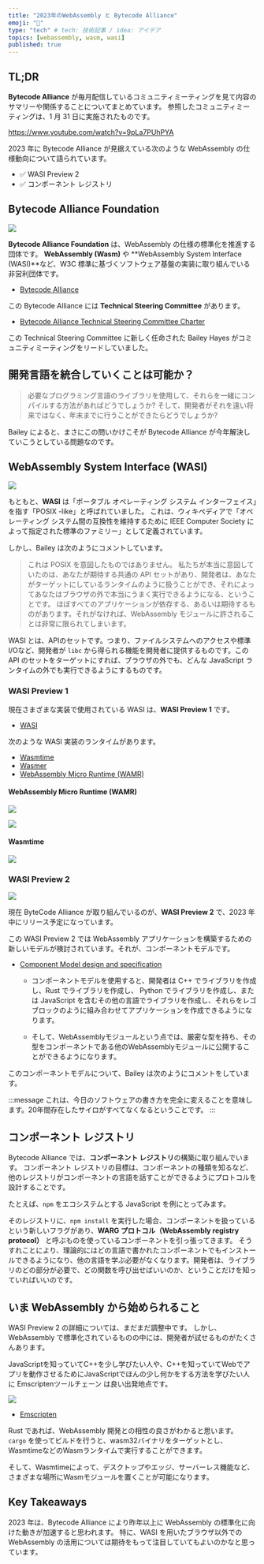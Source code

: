 ```yaml
---
title: "2023年のWebAssembly と Bytecode Alliance"
emoji: "🦀"
type: "tech" # tech: 技術記事 / idea: アイデア
topics: [webassembly, wasm, wasi]
published: true
---
```

## TL;DR

**Bytecode Alliance** が毎月配信しているコミュニティミーティングを見て内容のサマリーや関係することについてまとめています。
参照したコミュニティミーティングは、1 月 31 日に実施されたものです。

https://www.youtube.com/watch?v=9pLa7PUhPYA

2023 年に Bytecode Alliance が見据えている次のような WebAssembly の仕様動向について語られています。

- ✅ WASI Preview 2 
- ✅ コンポーネント レジストリ

## Bytecode Alliance Foundation

![](https://storage.googleapis.com/zenn-user-upload/8fff11292fbd-20230207.png)

**Bytecode Alliance Foundation** は、WebAssembly の仕様の標準化を推進する団体です。
**WebAssembly (Wasm)** や **WebAssembly System Interface (WASI)**など、W3C 標準に基づくソフトウェア基盤の実装に取り​​組んでいる非営利団体です。

- [Bytecode Alliance](https://bytecodealliance.org/)

この Bytecode Alliance には **Technical Steering Committee** があります。

- [Bytecode Alliance Technical Steering Committee Charter](https://github.com/bytecodealliance/governance/blob/main/TSC/charter.md)

この Technical Steering Committee に新しく任命された Bailey Hayes がコミュニティミーティングをリードしていました。

## 開発言語を統合していくことは可能か？

> 必要なプログラミング言語のライブラリを使用して、それらを一緒にコンパイルする方法があればどうでしょうか? そして、開発者がそれを遠い将来ではなく、年末までに行うことができたらどうでしょうか?

Bailey によると、まさにこの問いかけこそが Bytecode Alliance が今年解決していこうとしている問題なのです。

## WebAssembly System Interface (WASI)

![](https://storage.googleapis.com/zenn-user-upload/1adeab504a15-20230207.png)

もともと、**WASI** は「ポータブル オペレーティング システム インターフェイス」を指す「POSIX -like」と呼ばれていました。
これは、ウィキペディアで「オペレーティング システム間の互換性を維持するために IEEE Computer Society によって指定された標準のファミリー」として定義されています。

しかし、Bailey は次のようにコメントしています。

> これは POSIX を意図したものではありません。
私たちが本当に意図していたのは、あなたが期待する共通の API セットがあり、開発者は、あなたがターゲットにしているランタイムのように扱うことができ、それによってあなたはブラウザの外で本当にうまく実行できるようになる、ということです。
ほぼすべてのアプリケーションが依存する、あるいは期待するものがあります。それがなければ、WebAssembly モジュールに許されることは非常に限られてしまいます。

WASI とは、APIのセットです。つまり、ファイルシステムへのアクセスや標準I/Oなど、開発者が `libc` から得られる機能を開発者に提供するものです。この API のセットをターゲットにすれば、ブラウザの外でも、どんな JavaScript ランタイムの外でも実行できるようにするものです。

### WASI Preview 1

現在さまざまな実装で使用されている WASI は、**WASI Preview 1** です。

- [WASI](https://wasi.dev/)

次のような WASI 実装のランタイムがあります。

- [Wasmtime](https://wasmtime.dev/)
- [Wasmer](https://wasmer.io/)
- [WebAssembly Micro Runtime (WAMR) ](https://bytecodealliance.github.io/wamr.dev/)

#### WebAssembly Micro Runtime (WAMR) 

![](https://storage.googleapis.com/zenn-user-upload/f37b574a0b6c-20230208.png)

![](https://storage.googleapis.com/zenn-user-upload/09beb2890ca8-20230208.png)

#### Wasmtime

![](https://storage.googleapis.com/zenn-user-upload/02da487617c5-20230208.png)

### WASI Preview 2

![](https://storage.googleapis.com/zenn-user-upload/9dd40c1c7982-20230208.png)

現在 ByteCode Alliance が取り組んでいるのが、**WASI Preview 2** で、2023 年中にリリース予定になっています。

この WASI Preview 2 では WebAssembly アプリケーションを構築するための新しいモデルが検討されています。それが、コンポーネントモデルです。

- [Component Model design and specification](https://github.com/webassembly/component-model)

  - コンポーネントモデルを使用すると、開発者は C++ でライブラリを作成し、Rust でライブラリを作成し、 Python でライブラリを作成し、または JavaScript を含むその他の言語でライブラリを作成し、それらをレゴブロックのように組み合わせてアプリケーションを作成できるようになります。

  - そして、WebAssemblyモジュールという点では、厳密な型を持ち、その型をコンポーネントである他のWebAssemblyモジュールに公開することができるようになります。

このコンポーネントモデルについて、Bailey は次のようにコメントをしています。

:::message
これは、今日のソフトウェアの書き方を完全に変えることを意味します。20年間存在したサイロがすべてなくなるということです。
:::

## コンポーネント レジストリ

Bytecode Alliance では、**コンポーネント レジストリ**の構築に取り組んでいます。
コンポーネント レジストリの目標は、コンポーネントの種類を知るなど、他のレジストリがコンポーネントの言語を話すことができるようにプロトコルを設計することです。

たとえば、`npm` をエコシステムとする JavaScript を例にとってみます。

そのレジストリに、`npm install` を実行した場合、コンポーネントを扱っているという新しいフラグがあり、**WARG プロトコル（WebAssembly registry protocol）** と呼ぶものを使っているコンポーネントを引っ張ってきます。
そうすれことにより、理論的にはどの言語で書かれたコンポーネントでもインストールできるようになり、他の言語を学ぶ必要がなくなります。開発者は、ライブラリのどの部分が必要で、どの関数を呼び出せばいいのか、ということだけを知っていればいいのです。

## いま WebAssembly から始められること

WASI Preview 2 の詳細については、まだまだ調整中です。
しかし、WebAssembly で標準化されているものの中には、開発者が試せるものがたくさんあります。

JavaScriptを知っていてC++を少し学びたい人や、C++を知っていてWebでアプリを動作させるためにJavaScriptでほんの少し何かをする方法を学びたい人に Emscriptenツールチェーン は良い出発地点です。

![](https://storage.googleapis.com/zenn-user-upload/d12a561c5235-20230207.png)

- [Emscripten](https://emscripten.org/index.html)

Rust であれば、WebAssembly 開発との相性の良さがわかると思います。
`cargo` を使ってビルドを行うと、wasm32バイナリをターゲットとし、WasmtimeなどのWasmランタイムで実行することができます。

そして、Wasmtimeによって、デスクトップやエッジ、サーバーレス機能など、さまざまな場所にWasmモジュールを置くことが可能になります。

## Key Takeaways

2023 年は、Bytecode Alliance により昨年以上に WebAssembly の標準化に向けた動きが加速すると思われます。
特に、WASI を用いたブラウザ以外での WebAssembly の活用については期待をもって注目していてもよいのかなと思っています。
